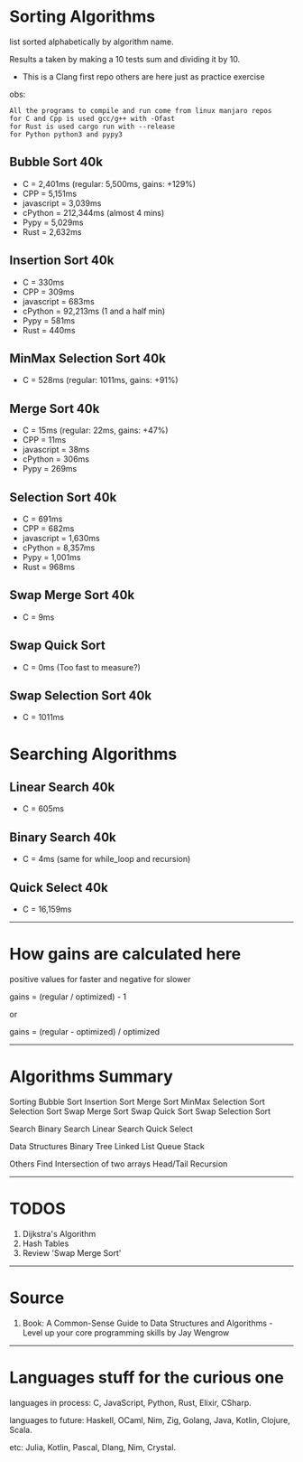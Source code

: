 # Sorting Algorithms

list sorted alphabetically by algorithm name.

Results a taken by making a 10 tests sum and dividing it by 10.

* This is a Clang first repo others are here just as practice exercise

obs:

    All the programs to compile and run come from linux manjaro repos
    for C and Cpp is used gcc/g++ with -Ofast
    for Rust is used cargo run with --release
    for Python python3 and pypy3

## Bubble Sort 40k

- C          =   2,401ms (regular: 5,500ms, gains: +129%)
- CPP        =   5,151ms
- javascript =   3,039ms
- cPython    = 212,344ms (almost 4 mins)
- Pypy       =   5,029ms
- Rust       =   2,632ms

## Insertion Sort 40k

- C          =    330ms
- CPP        =    309ms
- javascript =    683ms
- cPython    = 92,213ms (1 and a half min)
- Pypy       =    581ms
- Rust       =    440ms

## MinMax Selection Sort 40k

- C = 528ms (regular: 1011ms, gains: +91%)

## Merge Sort 40k

- C          =  15ms (regular: 22ms, gains: +47%)
- CPP        =  11ms
- javascript =  38ms
- cPython    = 306ms
- Pypy       = 269ms

## Selection Sort 40k

- C          =   691ms
- CPP        =   682ms
- javascript = 1,630ms
- cPython    = 8,357ms
- Pypy       = 1,001ms
- Rust       =   968ms

## Swap Merge Sort 40k

- C = 9ms

## Swap Quick Sort

- C = 0ms (Too fast to measure?)

## Swap Selection Sort 40k

- C = 1011ms

# Searching Algorithms

## Linear Search 40k

- C = 605ms

## Binary Search 40k

- C = 4ms (same for while_loop and recursion)

## Quick Select 40k

- C = 16,159ms

--------------------------------------------------------------------------------

# How gains are calculated here

positive values for faster and negative for slower

gains = (regular / optimized) - 1

or

gains = (regular - optimized) / optimized

--------------------------------------------------------------------------------

# Algorithms Summary

  Sorting
    Bubble Sort
    Insertion Sort
    Merge Sort
    MinMax Selection Sort
    Selection Sort
    Swap Merge Sort
    Swap Quick Sort
    Swap Selection Sort

  Search
    Binary Search
    Linear Search
    Quick Select

  Data Structures
    Binary Tree
    Linked List
    Queue
    Stack

  Others
    Find Intersection of two arrays
    Head/Tail Recursion

--------------------------------------------------------------------------------

# TODOS

1. Dijkstra's Algorithm
2. Hash Tables
3. Review 'Swap Merge Sort'

--------------------------------------------------------------------------------

# Source

1. Book: A Common-Sense Guide to Data Structures and Algorithms - Level up your
core programming skills by Jay Wengrow

--------------------------------------------------------------------------------

# Languages stuff for the curious one

languages in process: C, JavaScript, Python, Rust, Elixir, CSharp.

languages to future: Haskell, OCaml, Nim, Zig, Golang, Java, Kotlin, Clojure, Scala.

etc: Julia, Kotlin, Pascal, Dlang, Nim, Crystal.
